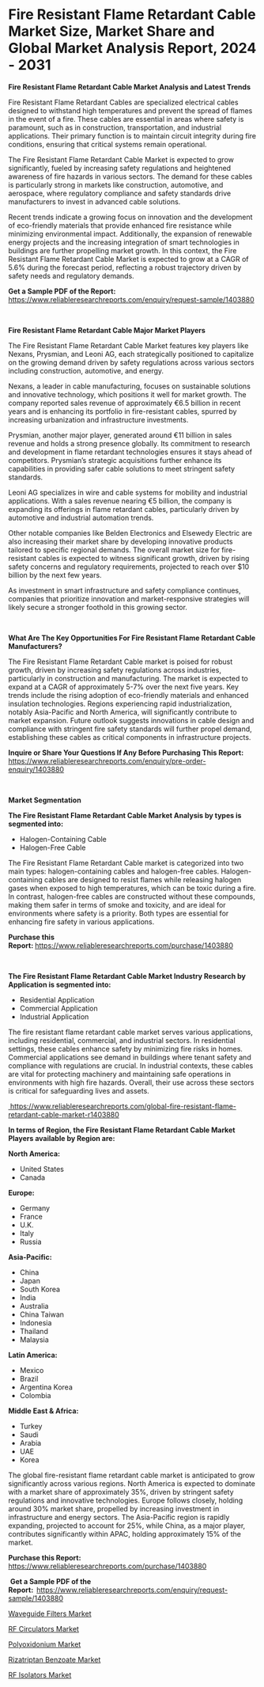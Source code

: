 <p><h1>Fire Resistant Flame Retardant Cable Market Size, Market Share and Global Market Analysis Report, 2024 - 2031</h1></p><p><strong>Fire Resistant Flame Retardant Cable Market Analysis and Latest Trends</strong></p>
<p><p>Fire Resistant Flame Retardant Cables are specialized electrical cables designed to withstand high temperatures and prevent the spread of flames in the event of a fire. These cables are essential in areas where safety is paramount, such as in construction, transportation, and industrial applications. Their primary function is to maintain circuit integrity during fire conditions, ensuring that critical systems remain operational.</p><p>The Fire Resistant Flame Retardant Cable Market is expected to grow significantly, fueled by increasing safety regulations and heightened awareness of fire hazards in various sectors. The demand for these cables is particularly strong in markets like construction, automotive, and aerospace, where regulatory compliance and safety standards drive manufacturers to invest in advanced cable solutions.</p><p>Recent trends indicate a growing focus on innovation and the development of eco-friendly materials that provide enhanced fire resistance while minimizing environmental impact. Additionally, the expansion of renewable energy projects and the increasing integration of smart technologies in buildings are further propelling market growth. In this context, the Fire Resistant Flame Retardant Cable Market is expected to grow at a CAGR of 5.6% during the forecast period, reflecting a robust trajectory driven by safety needs and regulatory demands.</p></p>
<p><strong>Get a Sample PDF of the Report:&nbsp;</strong> <a href="https://www.reliableresearchreports.com/enquiry/request-sample/1403880?utm_campaign=1741&utm_medium=2&utm_source=Github&utm_content=ia&utm_term=23102024&utm_id=fire-resistant-flame-retardant-cable">https://www.reliableresearchreports.com/enquiry/request-sample/1403880</a></p>
<p>&nbsp;</p>
<p><strong>Fire Resistant Flame Retardant Cable Major Market Players</strong></p>
<p><p>The Fire Resistant Flame Retardant Cable Market features key players like Nexans, Prysmian, and Leoni AG, each strategically positioned to capitalize on the growing demand driven by safety regulations across various sectors including construction, automotive, and energy.</p><p>Nexans, a leader in cable manufacturing, focuses on sustainable solutions and innovative technology, which positions it well for market growth. The company reported sales revenue of approximately €6.5 billion in recent years and is enhancing its portfolio in fire-resistant cables, spurred by increasing urbanization and infrastructure investments.</p><p>Prysmian, another major player, generated around €11 billion in sales revenue and holds a strong presence globally. Its commitment to research and development in flame retardant technologies ensures it stays ahead of competitors. Prysmian’s strategic acquisitions further enhance its capabilities in providing safer cable solutions to meet stringent safety standards.</p><p>Leoni AG specializes in wire and cable systems for mobility and industrial applications. With a sales revenue nearing €5 billion, the company is expanding its offerings in flame retardant cables, particularly driven by automotive and industrial automation trends. </p><p>Other notable companies like Belden Electronics and Elsewedy Electric are also increasing their market share by developing innovative products tailored to specific regional demands. The overall market size for fire-resistant cables is expected to witness significant growth, driven by rising safety concerns and regulatory requirements, projected to reach over $10 billion by the next few years.</p><p>As investment in smart infrastructure and safety compliance continues, companies that prioritize innovation and market-responsive strategies will likely secure a stronger foothold in this growing sector.</p></p>
<p>&nbsp;</p>
<p><strong>What Are The Key Opportunities For Fire Resistant Flame Retardant Cable Manufacturers?</strong></p>
<p><p>The Fire Resistant Flame Retardant Cable market is poised for robust growth, driven by increasing safety regulations across industries, particularly in construction and manufacturing. The market is expected to expand at a CAGR of approximately 5-7% over the next five years. Key trends include the rising adoption of eco-friendly materials and enhanced insulation technologies. Regions experiencing rapid industrialization, notably Asia-Pacific and North America, will significantly contribute to market expansion. Future outlook suggests innovations in cable design and compliance with stringent fire safety standards will further propel demand, establishing these cables as critical components in infrastructure projects.</p></p>
<p><strong>Inquire or Share Your Questions If Any Before Purchasing This Report:</strong> <a href="https://www.reliableresearchreports.com/enquiry/pre-order-enquiry/1403880?utm_campaign=1741&utm_medium=2&utm_source=Github&utm_content=ia&utm_term=23102024&utm_id=fire-resistant-flame-retardant-cable">https://www.reliableresearchreports.com/enquiry/pre-order-enquiry/1403880</a></p>
<p>&nbsp;</p>
<p><strong>Market Segmentation</strong></p>
<p><strong>The Fire Resistant Flame Retardant Cable Market Analysis by types is segmented into:</strong></p>
<p><ul><li>Halogen-Containing Cable</li><li>Halogen-Free Cable</li></ul></p>
<p><p>The Fire Resistant Flame Retardant Cable market is categorized into two main types: halogen-containing cables and halogen-free cables. Halogen-containing cables are designed to resist flames while releasing halogen gases when exposed to high temperatures, which can be toxic during a fire. In contrast, halogen-free cables are constructed without these compounds, making them safer in terms of smoke and toxicity, and are ideal for environments where safety is a priority. Both types are essential for enhancing fire safety in various applications.</p></p>
<p><strong>Purchase this Report:&nbsp;</strong><a href="https://www.reliableresearchreports.com/purchase/1403880?utm_campaign=1741&utm_medium=2&utm_source=Github&utm_content=ia&utm_term=23102024&utm_id=fire-resistant-flame-retardant-cable">https://www.reliableresearchreports.com/purchase/1403880</a></p>
<p>&nbsp;</p>
<p><strong>The Fire Resistant Flame Retardant Cable Market Industry Research by Application is segmented into:</strong></p>
<p><ul><li>Residential Application</li><li>Commercial Application</li><li>Industrial Application</li></ul></p>
<p><p>The fire resistant flame retardant cable market serves various applications, including residential, commercial, and industrial sectors. In residential settings, these cables enhance safety by minimizing fire risks in homes. Commercial applications see demand in buildings where tenant safety and compliance with regulations are crucial. In industrial contexts, these cables are vital for protecting machinery and maintaining safe operations in environments with high fire hazards. Overall, their use across these sectors is critical for safeguarding lives and assets.</p></p>
<p><a href="https://www.reliableresearchreports.com/global-fire-resistant-flame-retardant-cable-market-r1403880?utm_campaign=1741&utm_medium=2&utm_source=Github&utm_content=ia&utm_term=23102024&utm_id=fire-resistant-flame-retardant-cable">&nbsp;https://www.reliableresearchreports.com/global-fire-resistant-flame-retardant-cable-market-r1403880</a></p>
<p><strong>In terms of Region, the Fire Resistant Flame Retardant Cable Market Players available by Region are:</strong></p>
<p>
    <p> <strong> North America: </strong>
        <ul>
            <li>United States</li>
            <li>Canada</li>
        </ul>
        </p> 
    <p> <strong> Europe: </strong>
        <ul>
            <li>Germany</li>
            <li>France</li>
            <li>U.K.</li>
            <li>Italy</li>
            <li>Russia</li>
        </ul>
        </p> 
    <p> <strong> Asia-Pacific: </strong>
        <ul>
            <li>China</li>
            <li>Japan</li>
            <li>South Korea</li>
            <li>India</li>
            <li>Australia</li>
            <li>China Taiwan</li>
            <li>Indonesia</li>
            <li>Thailand</li>
            <li>Malaysia</li>
        </ul>
        </p> 
    <p> <strong> Latin America: </strong>
        <ul>
            <li>Mexico</li>
            <li>Brazil</li>
            <li>Argentina Korea</li>
            <li>Colombia</li>
        </ul>
        </p> 
    <p> <strong> Middle East & Africa: </strong>
        <ul>
            <li>Turkey</li>
            <li>Saudi</li>
            <li>Arabia</li>
            <li>UAE</li>
            <li>Korea</li>
        </ul>
    </p>
    </p>
<p><p>The global fire-resistant flame retardant cable market is anticipated to grow significantly across various regions. North America is expected to dominate with a market share of approximately 35%, driven by stringent safety regulations and innovative technologies. Europe follows closely, holding around 30% market share, propelled by increasing investment in infrastructure and energy sectors. The Asia-Pacific region is rapidly expanding, projected to account for 25%, while China, as a major player, contributes significantly within APAC, holding approximately 15% of the market.</p></p>
<p><strong>Purchase this Report: </strong><a href="https://www.reliableresearchreports.com/purchase/1403880?utm_campaign=1741&utm_medium=2&utm_source=Github&utm_content=ia&utm_term=23102024&utm_id=fire-resistant-flame-retardant-cable">https://www.reliableresearchreports.com/purchase/1403880</a></p>
<p>&nbsp;<strong>Get a Sample PDF of the Report:&nbsp;&nbsp;</strong><a href="https://www.reliableresearchreports.com/enquiry/request-sample/1403880?utm_campaign=1741&utm_medium=2&utm_source=Github&utm_content=ia&utm_term=23102024&utm_id=fire-resistant-flame-retardant-cable">https://www.reliableresearchreports.com/enquiry/request-sample/1403880</a></p>
<p><strong></strong></p>
<p><p><a href="https://www.linkedin.com/pulse/sustainability-trends-waveguide-filters-industry-market-implications-yorhf?utm_campaign=1741&utm_medium=2&utm_source=Github&utm_content=ia&utm_term=23102024&utm_id=fire-resistant-flame-retardant-cable">Waveguide Filters Market</a></p><p><a href="https://www.linkedin.com/pulse/booming-rf-circulators-market-sector-analysis-growth-projections-ytiae?utm_campaign=1741&utm_medium=2&utm_source=Github&utm_content=ia&utm_term=23102024&utm_id=fire-resistant-flame-retardant-cable">RF Circulators Market</a></p><p><a href="https://www.linkedin.com/pulse/polyoxidonium-market-strategic-insights-product-evolution-segmentation-ev6bf?utm_campaign=1741&utm_medium=2&utm_source=Github&utm_content=ia&utm_term=23102024&utm_id=fire-resistant-flame-retardant-cable">Polyoxidonium Market</a></p><p><a href="https://www.linkedin.com/pulse/rizatriptan-benzoate-market-industry-landscape-growth-trajectories-zbrmf?utm_campaign=1741&utm_medium=2&utm_source=Github&utm_content=ia&utm_term=23102024&utm_id=fire-resistant-flame-retardant-cable">Rizatriptan Benzoate Market</a></p><p><a href="https://www.linkedin.com/pulse/rf-isolators-market-global-regional-analysis-focus-region-country-level-qgtlf?utm_campaign=1741&utm_medium=2&utm_source=Github&utm_content=ia&utm_term=23102024&utm_id=fire-resistant-flame-retardant-cable">RF Isolators Market</a></p></p>
